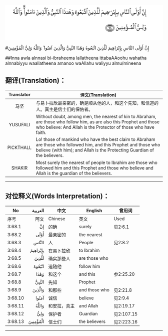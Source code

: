 ![003:068](images/003_068.gif)

#إِنَّ أَوْلَى النَّاسِ بِإِبْرَاهِيمَ لَلَّذِينَ اتَّبَعُوهُ وَهَٰذَا النَّبِيُّ وَالَّذِينَ آمَنُوا ۗ وَاللَّهُ وَلِيُّ الْمُؤْمِنِينَ 

##Inna awla alnnasi bi-ibraheema lallatheena ittabaAAoohu wahatha alnnabiyyu waallatheena amanoo waAllahu waliyyu almu/mineena 

## 翻译(Translation)：

| Translator | 译文(Translation)                                            |
| :--------: | ------------------------------------------------------------ |
|    马坚    | 与易卜拉欣最亲密的，确是顺从他的人，和这个先知，和信道的人。真主是信士们的保佑者。 |
|  YUSUFALI  | Without doubt, among men, the nearest of kin to Abraham, are those who follow him, as are also this Prophet and those who believe: And Allah is the Protector of those who have faith. |
| PICKTHALL  | Lo! those of mankind who have the best claim to Abraham are those who followed him, and this Prophet and those who believe (with him); and Allah is the Protecting Guardian of the believers. |
|   SHAKIR   | Most surely the nearest of people to Ibrahim are those who followed him and this Prophet and those who believe and Allah is the guardian of the believers. |

---

## 对位释义(Words Interpretation)：

| No   | العربية | 中文    | English | 曾用词 |
| ---- | ------: | ------- | ------- | ------ |
| 序号 |    阿文 | Chinese | 英文    | Used   |
| 3:68.1  | إِنَّ       | 的确         | surely        | 见2:6.1    |
| 3:68.2  | أَوْلَى     | 最亲密的     | the nearest   |            |
| 3:68.3  | النَّاسِ    | 人           | People        | 见2:8.2    |
| 3:68.4  | بِإِبْرَاهِيمَ | 在易卜拉欣   | to Ibrahim    |            |
| 3:68.5  | لَلَّذِينَ    | 确实那些人   | are those who |            |
| 3:68.6  | اتَّبَعُوهُ   | 追随他       | follow him    |            |
| 3:68.7  | وَهَٰذَا     | 和这个       | and this      | 参2:25.20  |
| 3:68.8  | النَّبِيُّ    | 先知         | Prophet       |            |
| 3:68.9  | وَالَّذِينَ   | 和那些       | and those who | 见2:21.8   |
| 3:68.10 | آمَنُوا    | 诚信         | believe       | 见2:9.4    |
| 3:68.11 | وَاللَّهُ    | 和安拉，真主 | and Allah     | 见2:19.17  |
| 3:68.12 | وَلِيُّ      | 保护者       | Guardian      | 见2:107.15 |
| 3:68.13 | الْمُؤْمِنِينَ | 信士们       | the believers | 见2:223.16 |

---
